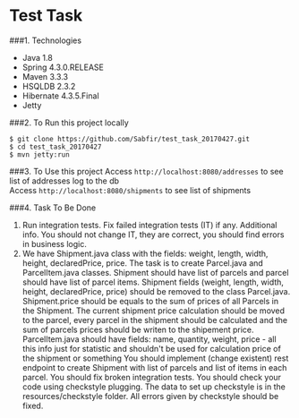 # Test Task
###1. Technologies
* Java 1.8
* Spring 4.3.0.RELEASE
* Maven 3.3.3
* HSQLDB 2.3.2
* Hibernate 4.3.5.Final
* Jetty

###2. To Run this project locally
```shell
$ git clone https://github.com/Sabfir/test_task_20170427.git
$ cd test_task_20170427
$ mvn jetty:run
```

###3. To Use this project
Access ```http://localhost:8080/addresses``` to see list of addresses log to the db<br/>
Access ```http://localhost:8080/shipments``` to see list of shipments

###4. Task To Be Done
1. Run integration tests. Fix failed integration tests (IT) if any.
Additional info. You should not change IT, they are correct, you should find errors in business logic.
2. We have Shipment.java class with the fields: weight, length, width, height, declaredPrice, price.
   The task is to create Parcel.java and ParcelItem.java classes.
   Shipment should have list of parcels and parcel should have list of parcel items.
   Shipment fields (weight, length, width, height, declaredPrice, price) should be removed to the class Parcel.java.
   Shipment.price should be equals to the sum of prices of all Parcels in the Shipment.
   The current shipment price calculation should be moved to the parcel, every parcel in the shipment should be calculated and the sum of parcels prices should be writen to the shipement price.
   ParcelItem.java should have fields: name, quantity, weight, price - all this info just for statistic and shouldn't be used for calculation price of the shipment or something
   You should implement (change existent) rest endpoint to create Shipment with list of parcels and list of items in each parcel.
   You should fix broken integration tests.
   You should check your code using checkstyle plugging.
   The data to set up checkstyle is in the resources/checkstyle folder.
   All errors given by checkstyle should be fixed.